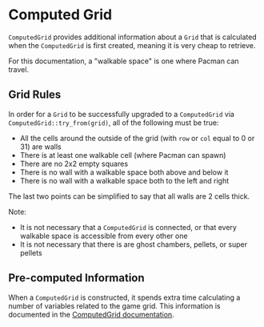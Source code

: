 # Computed Grid

`ComputedGrid` provides additional information about a `Grid` that is calculated when 
the `ComputedGrid` is first created, meaning it is very cheap to retrieve.

For this documentation, a "walkable space" is one where Pacman can travel.

## Grid Rules

In order for a `Grid` to be successfully upgraded to a `ComputedGrid` via `ComputedGrid::try_from(grid)`,
all of the following must be true:
- All the cells around the outside of the grid (with `row` or `col` equal to 0 or 31) are walls
- There is at least one walkable cell (where Pacman can spawn)
- There are no 2x2 empty squares
- There is no wall with a walkable space both above and below it
- There is no wall with a walkable space both to the left and right

The last two points can be simplified to say that all walls are 2 cells thick.

Note:
- It is not necessary that a `ComputedGrid` is connected, or that every walkable space is accessible from every other one
- It is not necessary that there is are ghost chambers, pellets, or super pellets

## Pre-computed Information

When a `ComputedGrid` is constructed, it spends extra time calculating a number of variables related to
the game grid. This information is documented in the [ComputedGrid documentation](https://rit-mdrc.github.io/mdrc-pacbot-util/api/mdrc_pacbot_util/grid/struct.ComputedGrid.html).